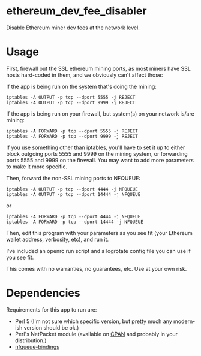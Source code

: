 # ethereum_dev_fee_disabler
Disable Ethereum miner dev fees at the network level.

# Usage

First, firewall out the SSL ethereum mining ports, as most miners have SSL hosts hard-coded in them, and we obviously can't affect those:

If the app is being run on the system that's doing the mining:

```
iptables -A OUTPUT -p tcp --dport 5555 -j REJECT
iptables -A OUTPUT -p tcp --dport 9999 -j REJECT
```

If the app is being run on your firewall, but system(s) on your network is/are mining:

```
iptables -A FORWARD -p tcp --dport 5555 -j REJECT
iptables -A FORWARD -p tcp --dport 9999 -j REJECT
```

If you use something other than iptables, you'll have to set it up to either block outgoing ports 5555 and 9999 on the mining system, or forwarding ports 5555 and 9999 on the firewall.  You may want to add more parameters to make it more specific.

Then, forward the non-SSL mining ports to NFQUEUE:

```
iptables -A OUTPUT -p tcp --dport 4444 -j NFQUEUE
iptables -A OUTPUT -p tcp --dport 14444 -j NFQUEUE
```

or

```
iptables -A FORWARD -p tcp --dport 4444 -j NFQUEUE
iptables -A FORWARD -p tcp --dport 14444 -j NFQUEUE
```

Then, edit this program with your parameters as you see fit (your Ethereum wallet address, verbosity, etc), and run it.

I've included an openrc run script and a logrotate config file you can use if you see fit.

This comes with no warranties, no guarantees, etc.  Use at your own risk.

# Dependencies

Requirements for this app to run are:

* Perl 5 (I'm not sure which specific version, but pretty much any modern-ish version should be ok.)
* Perl's NetPacket module (available on [CPAN](https://metacpan.org/pod/NetPacket) and probably in your distribution.)
* [nfqueue-bindings](https://github.com/chifflier/nfqueue-bindings)
